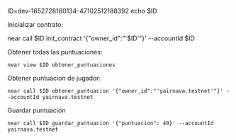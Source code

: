ID=dev-1652728160134-47102512188392
echo $ID

Inicializar contrato:

near call $ID init_contract '{"owner_id":"'$ID'"}' --accountId $ID

Obtener todas las puntuaciones:

    near view $ID obtener_puntuaciones

Obtener puntuacion de jugador:

    near call $ID obtener_puntuacion '{"owner_id":"'yairnava.testnet'"}' --accountId yairnava.testnet

Guardar puntuación

    near call $ID guardar_puntuacion '{"puntuacion": 40}' --accountId yairnava.testnet

